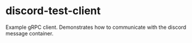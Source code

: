 # discord-test-client

Example gRPC client.
Demonstrates how to communicate with the discord message container.
